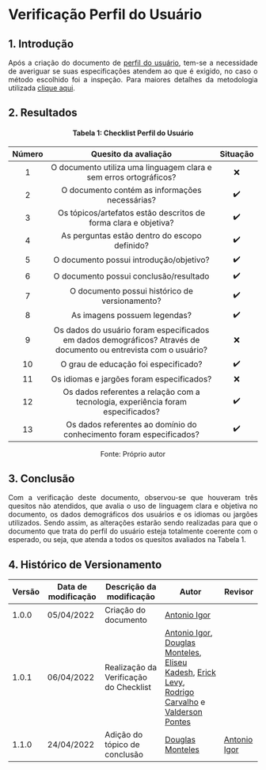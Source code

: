 # Verificação Perfil do Usuário

## 1. Introdução

<p align='justify'>
  Após a criação do documento de <a href="https://interacao-humano-computador.github.io/2021.2-Prefeitura-Verdelandia/documentos/02-Perfil-Persona-Analise/PerfilUsuario/">perfil do usuário</a>, tem-se a necessidade de averiguar se suas especificações atendem ao que é exigido, no caso o método escolhido foi a inspeção. Para maiores detalhes da metodologia utilizada <a href="../../Introducao">clique aqui</a>.
</p>


## 2. Resultados

<center>

#### Tabela 1: Checklist Perfil do Usuário

| Número | Quesito da avaliação | Situação |
| :----: | :------------------: | :------: |
| 1 | O documento utiliza uma linguagem clara e sem erros ortográficos? | ❌ |
| 2 | O documento contém as informações necessárias?                    | ✔️ |
| 3 | Os tópicos/artefatos estão descritos de forma clara e objetiva?   | ✔️ |
| 4 | As perguntas estão dentro do escopo definido?                     | ✔️ |
| 5 | O documento possui introdução/objetivo?                           | ✔️ |
| 6 | O documento possui conclusão/resultado                            | ✔️ |
| 7 | O documento possui histórico de versionamento?                    | ✔️ |
| 8 | As imagens possuem legendas?                                      | ✔️ |
| 9 | Os dados do usuário foram especificados em dados demográficos? Através de documento ou entrevista com o usuário? | ❌ |
| 10 | O grau de educação foi especificado? | ✔️ |
| 11 | Os idiomas e jargões foram especificados? | ❌ |
| 12 | Os dados referentes a relação com a tecnologia, experiência foram especificados? | ✔️ |
| 13 | Os dados referentes ao domínio do conhecimento foram especificados? | ✔️ |

<figcaption>Fonte: Próprio autor</figcaption>

</center>

## 3. Conclusão

<p align='justify'>
  Com a verificação deste documento, observou-se que houveram três quesitos não atendidos, que avalia o uso de linguagem clara e objetiva no documento, os dados demográficos dos usuários e os idiomas ou jargões utilizados. Sendo assim, as alterações estarão sendo realizadas para que o documento que trata do perfil do usuário esteja totalmente coerente com o esperado, ou seja, que atenda a todos os quesitos avaliados na Tabela 1.
</p>

## 4. Histórico de Versionamento

|Versão|Data de modificação|Descrição da modificação|Autor|Revisor|
|-|-|-|-|-|
|1.0.0|05/04/2022| Criação do documento | [Antonio Igor](https://github.com/antonioigorcarvalho) |  |
|1.0.1|06/04/2022| Realização da Verificação do Checklist | [Antonio Igor](https://github.com/antonioigorcarvalho), [Douglas Monteles](https://github.com/douglasmonteles), [Eliseu Kadesh](https://github.com/eliseukadesh67), [Erick Levy](https://github.com/ericklevy), [Rodrigo Carvalho](https://github.com/Rocsantos) e  [Valderson Pontes](https://github.com/valdersonjr) | |
|1.1.0|24/04/2022| Adição do tópico de conclusão | [Douglas Monteles](https://github.com/douglasmonteles) | [Antonio Igor](https://github.com/antonioigorcarvalho) |
